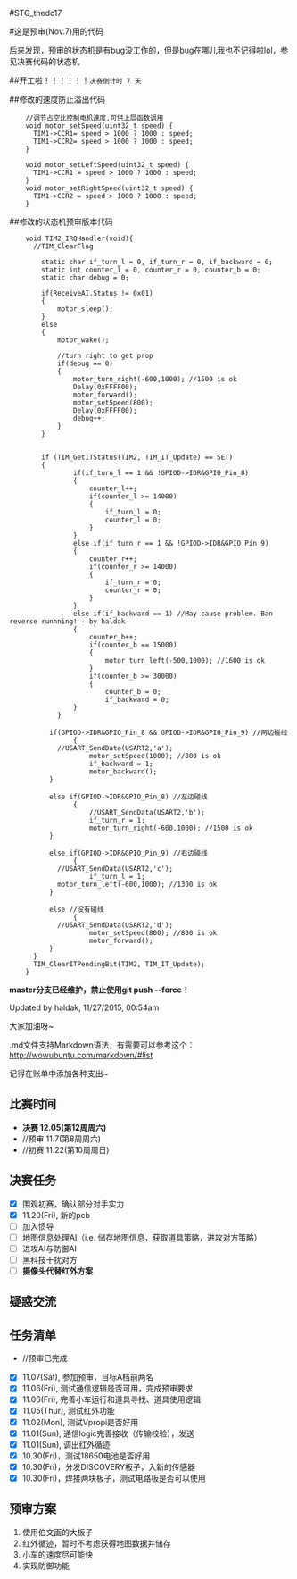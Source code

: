 ﻿#STG_thedc17

#这是预审(Nov.7)用的代码

后来发现，预审的状态机是有bug没工作的，但是bug在哪儿我也不记得啦lol，参见决赛代码的状态机

##开工啦！！！！！！```决赛倒计时 7 天```

##修改的速度防止溢出代码
<pre><code>    //调节占空比控制电机速度,可供上层函数调用
    void motor_setSpeed(uint32_t speed) {
      TIM1->CCR1= speed > 1000 ? 1000 : speed;
      TIM1->CCR2= speed > 1000 ? 1000 : speed;
    }
    
    void motor_setLeftSpeed(uint32_t speed) {
      TIM1->CCR1 = speed > 1000 ? 1000 : speed;
    }
    void motor_setRightSpeed(uint32_t speed) {
      TIM1->CCR2 = speed > 1000 ? 1000 : speed;
    }</code></pre>

##修改的状态机预审版本代码
<pre><code>    void TIM2_IRQHandler(void){
      //TIM_ClearFlag
        
    	static char if_turn_l = 0, if_turn_r = 0, if_backward = 0;
    	static int counter_l = 0, counter_r = 0, counter_b = 0;
    	static char debug = 0;
    	
    	if(ReceiveAI.Status != 0x01)
    	{
    		motor_sleep();
    	}
    	else
    	{
    		motor_wake();
    		
    		//turn right to get prop
    		if(debug == 0)
    		{
    			motor_turn_right(-600,1000); //1500 is ok
    			Delay(0xFFFF00);
    			motor_forward();
    			motor_setSpeed(800);
    			Delay(0xFFFF00);
    			debug++;
    		}
    	}
    
    	
    	if (TIM_GetITStatus(TIM2, TIM_IT_Update) == SET)
    	{
    			if(if_turn_l == 1 && !GPIOD->IDR&GPIO_Pin_8)
    			{
    				counter_l++;
    				if(counter_l >= 14000)
    				{
    					if_turn_l = 0;
    					counter_l = 0;
    				}
    			}
    			else if(if_turn_r == 1 && !GPIOD->IDR&GPIO_Pin_9)
    			{
    				counter_r++;
    				if(counter_r >= 14000)
    				{
    					if_turn_r = 0;
    					counter_r = 0;
    				}
    			}
    			else if(if_backward == 1) //May cause problem. Ban reverse runnning! - by haldak
    			{
    				counter_b++;
    				if(counter_b == 15000)
    				{
    					motor_turn_left(-500,1000); //1600 is ok
    				}
    				if(counter_b >= 30000)
    				{
    					counter_b = 0;
    					if_backward = 0;
    		  	}
    	  	}
    		
          if(GPIOD->IDR&GPIO_Pin_8 && GPIOD->IDR&GPIO_Pin_9) //两边碰线
    			{
            //USART_SendData(USART2,'a');
    				motor_setSpeed(1000); //800 is ok
    				if_backward = 1;
    				motor_backward();
          }
            
          else if(GPIOD->IDR&GPIO_Pin_8) //左边碰线
    			{ 
     				//USART_SendData(USART2,'b');
    				if_turn_r = 1;
    				motor_turn_right(-600,1000); //1500 is ok
          }
       
          else if(GPIOD->IDR&GPIO_Pin_9) //右边碰线
    			{ 
            //USART_SendData(USART2,'c');
    				if_turn_l = 1;
            motor_turn_left(-600,1000); //1300 is ok
          }
            
          else //没有碰线
    			{ 
            //USART_SendData(USART2,'d');
    				motor_setSpeed(800); //800 is ok
    				motor_forward();
          }
      }
      TIM_ClearITPendingBit(TIM2, TIM_IT_Update);
    }</code></pre>

**master分支已经维护，禁止使用git push --force！**

Updated by haldak, 11/27/2015, 00:54am

大家加油呀~

.md文件支持Markdown语法，有需要可以参考这个：http://wowubuntu.com/markdown/#list

记得在账单中添加各种支出~

## 比赛时间
- **决赛 12.05(第12周周六)**
- //预审 11.7(第8周周六)
- //初赛 11.22(第10周周日)

## 决赛任务
- [x] 围观初赛，确认部分对手实力
- [x] 11.20(Fri), 新的pcb
- [ ] 加入惯导
- [ ] 地图信息处理AI（i.e. 储存地图信息，获取道具策略，进攻对方策略）
- [ ] 进攻AI与防御AI
- [ ] 黑科技干扰对方
- [ ] **摄像头代替红外方案**

## 疑惑交流

## 任务清单
- //预审已完成
- [x] 11.07(Sat), 参加预审，目标A档前两名
- [x] 11.06(Fri), 测试通信逻辑是否可用，完成预审要求
- [x] 11.06(Fri), 完善小车运行和道具寻找、道具使用逻辑
- [x] 11.05(Thur), 测试红外功能
- [x] 11.02(Mon), 测试Vpropi是否好用
- [x] 11.01(Sun), 通信logic完善接收（传输校验），发送
- [x] 11.01(Sun), 调出红外循迹
- [x] 10.30(Fri)，测试18650电池是否好用
- [x] 10.30(Fri)，分发DISCOVERY板子，入新的传感器
- [x] 10.30(Fri)，焊接两块板子，测试电路板是否可以使用

## 预审方案
1. 使用伯文画的大板子
2. 红外循迹，暂时不考虑获得地图数据并储存
3. 小车的速度尽可能快
4. 实现防御功能
